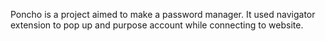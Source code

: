 Poncho is a project aimed to make a password manager.
It used navigator extension to pop up and purpose account while connecting to website.
